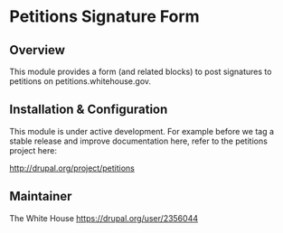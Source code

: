 Petitions Signature Form
=========================

Overview
--------

  This module provides a form (and related blocks) to post signatures to petitions on
  petitions.whitehouse.gov.


Installation & Configuration
----------------------------

  This module is under active development. For example before we tag a stable
  release and improve documentation here, refer to the petitions project here:

  http://drupal.org/project/petitions


Maintainer
----------

  The White House <https://drupal.org/user/2356044>
